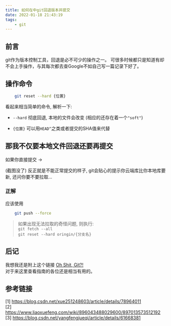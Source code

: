 ```yaml
---
title: 如何在中git回退版本并提交
date: 2022-01-18 21:43:19
tags: 
    - git
---
```


## 前言

git作为版本控制工具，回退是必不可少的操作之一。 可很多时候都只是知道有却不会上手操作，与其每次都去查Google不如自己写一篇记录下好了。

## 操作命令

```bash
    git reset --hard {位置}
```

看起来相当简单的命令, 解析一下:

-   `--hard` 彻底回退, 本地的文件会改变 (相应的还存在着一个`"soft"`)

-   `{位置}` 可以用`HEAD^`之类或者提交的SHA值来代替

## 那我不仅要本地文件回退还要再提交

如果你直接提交 ->

(截图没了) 反正就是不能正常提交的样子, git会贴心的提示你云端库比你本地库要新, 还问你要不要拉取...

### 正解

应该使用

```bash
    git push --force
```

>   如果出现无法拉取的奇怪问题, 则执行:  
    `git fetch --all`  
    `git reset --hard oringin/{分支名}`

## 后记

我想我还是附上这个链接 [Oh Shit, Git?!](https://ohshitgit.com/zh)  
对于来这里查看指南的各位还是相当有用的。

## 参考链接

[1] https://blog.csdn.net/xue251248603/article/details/78964011  
[2] https://www.liaoxuefeng.com/wiki/896043488029600/897013573512192  
[3] https://blog.csdn.net/yangfengjueqi/article/details/61668381

